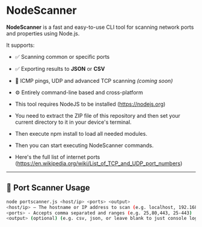 # NodeScanner

**NodeScanner** is a fast and easy-to-use CLI tool for scanning network ports and properties using Node.js.

It supports:

- ✅ Scanning common or specific ports
- ✅ Exporting results to **JSON** or **CSV**
- 🚧 ICMP pings, UDP and advanced TCP scanning *(coming soon)*
- ⚙️ Entirely command-line based and cross-platform

- This tool requires NodeJS to be installed (https://nodejs.org)
- You need to extract the ZIP file of this repository and then set your current directory to it in your device's terminal.
- Then execute npm install to load all needed modules.
- Then you can start executing NodeScanner commands.
- Here's the full list of internet ports (https://en.wikipedia.org/wiki/List_of_TCP_and_UDP_port_numbers)

---

## 🔧 Port Scanner Usage

```bash
node portscanner.js <host/ip> <ports> <output>
<host/ip> — The hostname or IP address to scan (e.g. localhost, 192.168.1.1)
<ports> - Accepts comma separated and ranges (e.g. 25,80,443, 25-443)
<output> (optional) (e.g. csv, json, or leave blank to just console log)
